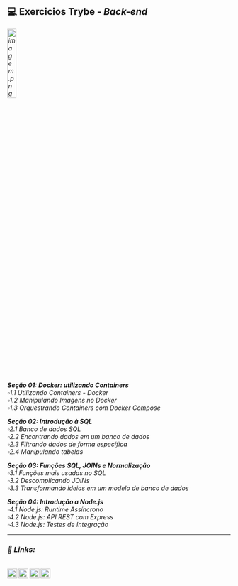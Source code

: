 ## 💻️ Exercicios Trybe - <i>Back-end<i>

<img src="https://media2.giphy.com/media/e6w3i2arfjIoI8hWy0/giphy.gif?cid=ecf05e47zwr41l2zle2hgii85qd0ott15xy1ue058qpqlopt&rid=giphy.gif&ct=g" alt="imagem.png" style="width: 20%;"> <br>

**Seção 01: Docker: utilizando Containers**<br>
 ▫️1.1 Utilizando Containers - Docker<br>
 ▫️1.2 Manipulando Imagens no Docker<br>
 ▫️1.3 Orquestrando Containers com Docker Compose<br>
 
 
 **Seção 02: Introdução à SQL**<br>
 ▫️2.1 Banco de dados SQL<br>
 ▫️2.2 Encontrando dados em um banco de dados<br>
 ▫️2.3 Filtrando dados de forma específica<br>
 ▫️2.4 Manipulando tabelas<br>
 
**Seção 03: Funções SQL, JOINs e Normalização**<br>
 ▫️3.1 Funções mais usadas no SQL<br>
 ▫️3.2 Descomplicando JOINs<br>
 ▫️3.3 Transformando ideias em um modelo de banco de dados<br>
 
 **Seção 04: Introdução a Node.js**<br>
 ▫️4.1 Node.js: Runtime Assíncrono<br>
 ▫️4.2 Node.js: API REST com Express<br>
 ▫️4.3 Node.js: Testes de Integração<br>



 
 ----

### 🔗️ Links:
<br>

<a target="_blank" href="https://www.linkedin.com/in/caroline-nunes-769307240/">
  <img align="left" alt="LinkdeIN" width="22px" src="https://cdn.jsdelivr.net/npm/simple-icons@v3/icons/linkedin.svg" />
</a>
<a target="_blank" href="https://www.instagram.com/caarolhn/">
  <img align="left" alt="Instagram" width="22px" src="https://cdn.jsdelivr.net/npm/simple-icons@v3/icons/instagram.svg" />
</a>
<a target="_blank" href="mailto:nunescaroline905@gmail.com">
  <img align="left" alt="Gmail" width="22px" src="https://cdn.jsdelivr.net/npm/simple-icons@v3/icons/gmail.svg" />
</a>
 
 <a target="_blank" href="https://api.whatsapp.com/send?phone=5548988037114&text=Hello%20World...%20Seja%20bem-vindo(a)!!">
  <img align="left" alt="whatsapp" width="22px" src="https://cdn.jsdelivr.net/npm/simple-icons@v3/icons/whatsapp.svg" />
</a>


<br>
